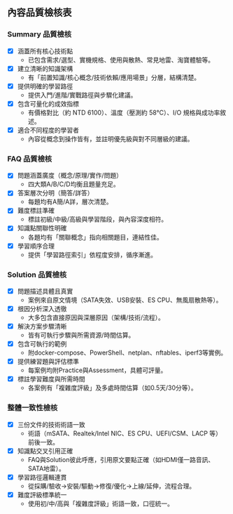 ## 內容品質檢核表

### Summary 品質檢核
- [x] 涵蓋所有核心技術點
  - 已包含需求/選型、實機規格、使用與散熱、常見地雷、淘寶體驗等。
- [x] 建立清晰的知識架構
  - 有「前置知識/核心概念/技術依賴/應用場景」分層，結構清楚。
- [x] 提供明確的學習路徑
  - 提供入門/進階/實戰路徑與步驟化建議。
- [x] 包含可量化的成效指標
  - 有價格對比（約 NTD 6100）、溫度（壓測約 58℃）、I/O 規格與成功率敘述。
- [x] 適合不同程度的學習者
  - 內容從概念到操作皆有，並註明優先級與對不同層級的建議。

### FAQ 品質檢核
- [x] 問題涵蓋廣度（概念/原理/實作/問題）
  - 四大類A/B/C/D均衡且題量充足。
- [x] 答案層次分明（簡答/詳答）
  - 每題均有A簡/A詳，層次清楚。
- [x] 難度標註準確
  - 標註初級/中級/高級與學習階段，與內容深度相符。
- [x] 知識點關聯性明確
  - 各題均有「關聯概念」指向相關題目，連結性佳。
- [x] 學習順序合理
  - 提供「學習路徑索引」依程度安排，循序漸進。

### Solution 品質檢核
- [x] 問題描述具體且真實
  - 案例來自原文情境（SATA失效、USB安裝、ES CPU、無風扇散熱等）。
- [x] 根因分析深入透徹
  - 大多包含直接原因與深層原因（架構/技術/流程）。
- [x] 解決方案步驟清晰
  - 皆有可執行步驟與所需資源/時間估算。
- [x] 包含可執行的範例
  - 附docker-compose、PowerShell、netplan、nftables、iperf3等實例。
- [x] 提供練習題與評估標準
  - 每案例均附Practice與Assessment，具體可評量。
- [x] 標註學習難度與所需時間
  - 各案例有「複雜度評級」及多處時間估算（如0.5天/30分等）。

### 整體一致性檢核
- [x] 三份文件的技術術語一致
  - 術語（mSATA、Realtek/Intel NIC、ES CPU、UEFI/CSM、LACP 等）前後一致。
- [x] 知識點交叉引用正確
  - FAQ與Solution彼此呼應，引用原文要點正確（如HDMI僅一路音訊、SATA地雷）。
- [x] 學習路徑邏輯連貫
  - 從採購/驗收→安裝/驅動→修復/優化→上線/延伸，流程合理。
- [x] 難度評級標準統一
  - 使用初/中/高與「複雜度評級」術語一致，口徑統一。